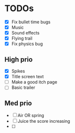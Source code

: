 # TODOs

- [x] Fix bullet time bugs
- [x] Music
- [x] Sound effects
- [x] Flying trail
- [x] Fix physics bug

## High prio

- [x] Spikes
- [x] Title screen text
- [ ] Make a good itch page
- [ ] Basic trailer

## Med prio

- [ ] Air OR spring
- [ ] Juice the score increasing
- [ ] 